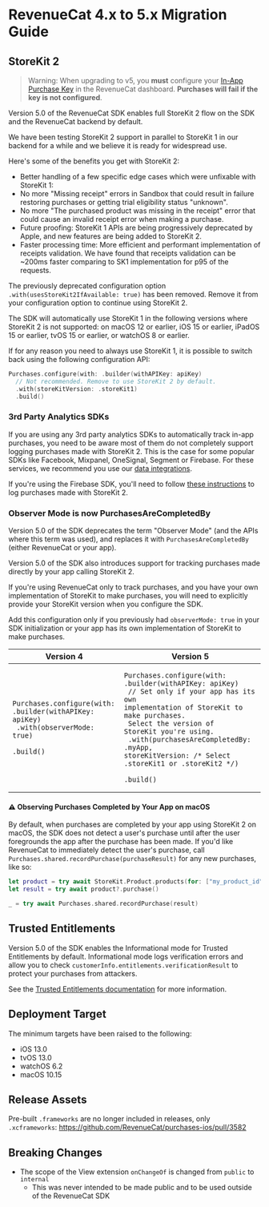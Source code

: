 # RevenueCat 4.x to 5.x Migration Guide

## StoreKit 2

> Warning: When upgrading to v5, you **must** configure your [In-App Purchase Key](https://www.revenuecat.com/docs/service-credentials/itunesconnect-app-specific-shared-secret/in-app-purchase-key-configuration) in the RevenueCat dashboard. **Purchases will fail if the key is not configured**.

Version 5.0 of the RevenueCat SDK enables full StoreKit 2 flow on the SDK and the RevenueCat backend by default.

We have been testing StoreKit 2 support in parallel to StoreKit 1 in our backend for a while and we believe it is ready for widespread use.

Here's some of the benefits you get with StoreKit 2:

- Better handling of a few specific edge cases which were unfixable with StoreKit 1:
- No more "Missing receipt" errors in Sandbox that could result in failure restoring purchases or getting trial eligibility status "unknown".
- No more "The purchased product was missing in the receipt" error that could cause an invalid receipt error when making a purchase.
- Future proofing: StoreKit 1 APIs are being progressively deprecated by Apple, and new features are being added to StoreKit 2.
- Faster processing time: More efficient and performant implementation of receipts validation. We have found that receipts validation can be ~200ms faster comparing to SK1 implementation for p95 of the requests.

The previously deprecated configuration option `.with(usesStoreKit2IfAvailable: true)` has been removed. Remove it from your configuration option to continue using StoreKit 2.

The SDK will automatically use StoreKit 1 in the following versions where StoreKit 2 is not supported: on macOS 12 or earlier, iOS 15 or earlier, iPadOS 15 or earlier, tvOS 15 or earlier, or watchOS 8 or earlier.

If for any reason you need to always use StoreKit 1, it is possible to switch back using the following configuration API:

```swift
Purchases.configure(with: .builder(withAPIKey: apiKey)
  // Not recommended. Remove to use StoreKit 2 by default.
  .with(storeKitVersion: .storeKit1)
  .build()
```

### 3rd Party Analytics SDKs

If you are using any 3rd party analytics SDKs to automatically track in-app purchases, you need to be aware most of them do not completely support logging purchases made with StoreKit 2. This is the case for some popular SDKs like Facebook, Mixpanel, OneSignal, Segment or Firebase. For these services, we recommend you use our [data integrations](https://www.revenuecat.com/docs/integrations/third-party-integrations).

If you're using the Firebase SDK, you'll need to follow [these instructions](https://firebase.google.com/docs/analytics/measure-in-app-purchases#swift) to log purchases made with StoreKit 2.

### Observer Mode is now PurchasesAreCompletedBy

Version 5.0 of the SDK deprecates the term "Observer Mode" (and the APIs where this term was used), and replaces it
with `PurchasesAreCompletedBy` (either RevenueCat or your app).

Version 5.0 of the SDK also introduces support for tracking purchases made directly by your app calling StoreKit 2.

If you're using RevenueCat only to track purchases, and you have your own implementation of StoreKit to make purchases, you will need to explicitly provide your StoreKit version when you configure the SDK.

Add this configuration only if you previously had `observerMode: true` in your SDK initialization or your app has its own implementation of StoreKit to make purchases.

| Version 4 | Version 5 |
|------------|------------|
| <pre lang="swift"><code>Purchases.configure(with: .builder(withAPIKey: apiKey)<br>  .with(observerMode: true)<br>  .build()</code></pre> | <pre lang="swift"><code>Purchases.configure(with: .builder(withAPIKey: apiKey)<br>  // Set only if your app has its own implementation of StoreKit to make purchases.<br>   Select the version of StoreKit you're using.<br>  .with(purchasesAreCompletedBy: .myApp, storeKitVersion: /* Select .storeKit1 or .storeKit2 */)<br>  .build()</code></pre> |

#### ⚠️ Observing Purchases Completed by Your App on macOS

By default, when purchases are completed by your app using StoreKit 2 on macOS, the SDK does not detect a user's purchase until after the user foregrounds the app after the purchase has been made. If you'd like RevenueCat to immediately detect the user's purchase, call `Purchases.shared.recordPurchase(purchaseResult)` for any new purchases, like so:

```swift
let product = try await StoreKit.Product.products(for: ["my_product_id"]).first
let result = try await product?.purchase()

_ = try await Purchases.shared.recordPurchase(result)
```

## Trusted Entitlements

Version 5.0 of the SDK enables the Informational mode for Trusted Entitlements by default.
Informational mode logs verification errors and allow you to check `customerInfo.entitlements.verificationResult` to protect your purchases from attackers.

See the [Trusted Entitlements documentation](https://www.revenuecat.com/docs/trusted-entitlements) for more information.

## Deployment Target

The minimum targets have been raised to the following:

- iOS 13.0
- tvOS 13.0
- watchOS 6.2
- macOS 10.15

## Release Assets

Pre-built `.frameworks` are no longer included in releases, only `.xcframeworks`: https://github.com/RevenueCat/purchases-ios/pull/3582

## Breaking Changes

- The scope of the View extension `onChangeOf` is changed from `public` to `internal`
  - This was never intended to be made public and to be used outside of the RevenueCat SDK
